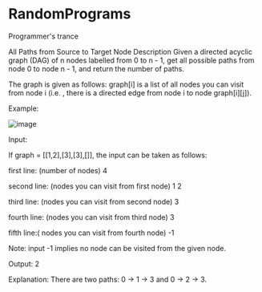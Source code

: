 # RandomPrograms
Programmer's trance

All Paths from Source to Target Node
Description
Given a directed acyclic graph (DAG) of n nodes labelled from 0 to n - 1, get all possible paths from node 0 to node n - 1, and return the number of paths.



The graph is given as follows: graph[i] is a list of all nodes you can visit from node i (i.e. , there is a directed edge from node i to node graph[i][j]).



Example:


![image](https://user-images.githubusercontent.com/21288776/122802608-2976e900-d2e3-11eb-8428-ea7fe137da9f.png)




Input:

If graph = [[1,2],[3],[3],[]], the input can be taken as follows:



first line: (number of nodes) 4

second line: (nodes you can visit from first node) 1 2

third line: (nodes you can visit from second node) 3

fourth line: (nodes you can visit from third node) 3

fifth line:( nodes you can visit from fourth node) -1



Note: input -1 implies no node can be visited from the given node.



Output: 2

Explanation: There are two paths: 0 -> 1 -> 3 and 0 -> 2 -> 3.
